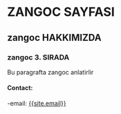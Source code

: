 # ZANGOC SAYFASI
## zangoc HAKKIMIZDA
### zangoc 3. SIRADA
Bu paragrafta zangoc anlatirlir

#### Contact:
-email: [{{site.email}}]({{site.email}})
